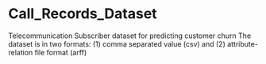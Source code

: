 # Call_Records_Dataset
Telecommunication Subscriber dataset for predicting customer churn
The dataset is in two formats: (1) comma separated value (csv) and (2) attribute-relation file format (arff)

